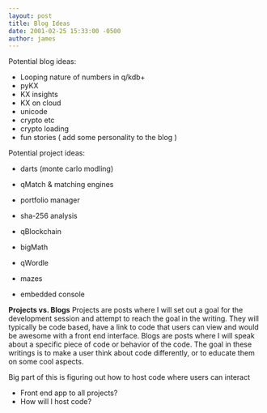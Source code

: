 ```yaml
---
layout: post
title: Blog Ideas
date: 2001-02-25 15:33:00 -0500
author: james
---
```

<!-- excerpt-end -->
Potential blog ideas:
- Looping nature of numbers in q/kdb+
- pyKX
- KX insights
- KX on cloud
- unicode
- crypto etc
- crypto loading
- fun stories ( add some personality to the blog )

Potential project ideas:
- darts (monte carlo modling)
- qMatch & matching engines
- portfolio manager
- sha-256 analysis
- qBlockchain
- bigMath
- qWordle
- mazes

- embedded console

**Projects vs. Blogs**
Projects are posts where I will set out a goal for the development session and attempt to reach the goal in the writing. 
They will typically be code based, have a link to code that users can view and would be awesome with a front end interface. 
Blogs are posts where I will speak about a specific piece of code or behavior of the code. The goal in these writings is to make a user think about code differently, or to educate them on some cool aspects. 

Big part of this is figuring out how to host code where users can interact
- Front end app to all projects? 
- How will I host code? 

